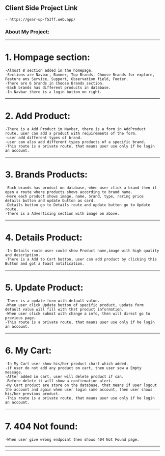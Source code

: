 ## Client Side Project Link

    - https://gear-up-f53ff.web.app/


### About My Project:
---------------------

# 1. Hompage section:
    -Almost 8 section added in the homepage.
    -Sections are Navbar, Banner, Top Brands, Choose Brands for explore, Feature ans Service, Support, Observation field, Footer.
    -There are 6 brands in Choose Brands section.
    -Each brands has different products in database.
    -In Navbar there is a login button on right.
------------------------------------------------------------------------------------------------------------

# 2. Add Product:
    -There is a Add Product in Navbar, there is a form in AddProduct route, user can add a product with requirements of the form.
    -user add different types of brand.
    -user can also add different types products of a specific brand.
    -This route is a private route, that means user use only if he login an account.
------------------------------------------------------------------------------------------------------------

# 3. Brands Products:
    -Each brands has product on database, when user click a brand then it open a route where products shows according to brand name.
    -Here each product shows image, name, brand, type, raring price details button and update button as card.
    -Details button go to Details route and update button go to Update route.
    -There is a Advertising section with image on above.
------------------------------------------------------------------------------------------------------------

# 4. Details Product:
    -In Details route user could show Product name,image with high quality and description. 
    -There is a Add to Cart button, user can add product by clicking this Button and got a Toast notification.
------------------------------------------------------------------------------------------------------------

# 5. Update Product:
    -There is a update form with default value.
    -When user click Update button of specific product, update form default value will fill with that product information.
    -When user click submit with change a info, then will direct go to previous page.
    -This route is a private route, that means user use only if he login an account.
------------------------------------------------------------------------------------------------------------

# 6. My Cart:
    -In My Cart user show his/her product chart which added.
    -if user do not add any product on cart, then user sow a Empty message.
    -After added in cart, user will delete product if can.
    -Before delete it will show a confirmation alert.
    -My Cart product are store on the database. that means if user logout the account and again when user login same account, then user shows his/her previous product.
    -This route is a private route, that means user use only if he login an account.
------------------------------------------------------------------------------------------------------------

# 7. 404 Not found:
    -When user give wrong endpoint then shows 404 Not Found page.

------------------------------------------------------------------------------------------------------------
------------------------------------------------------------------------------------------------------------
